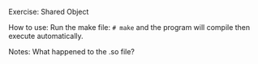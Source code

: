 
Exercise:       Shared Object

How to use:     Run the make file: `# make` and the program will compile then
                execute automatically.

Notes:          What happened to the .so file?
